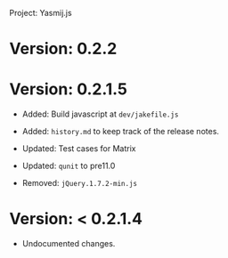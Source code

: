 Project: Yasmij.js

# Version: 0.2.2

# Version: 0.2.1.5
- Added: Build javascript at `dev/jakefile.js`
- Added: `history.md` to keep track of the release notes.

- Updated: Test cases for Matrix
- Updated: `qunit` to pre11.0

- Removed: `jQuery.1.7.2-min.js`

# Version:  < 0.2.1.4 
- Undocumented changes.